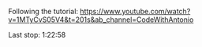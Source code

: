 Following the tutorial:
https://www.youtube.com/watch?v=1MTyCvS05V4&t=201s&ab_channel=CodeWithAntonio

Last stop:
1:22:58
